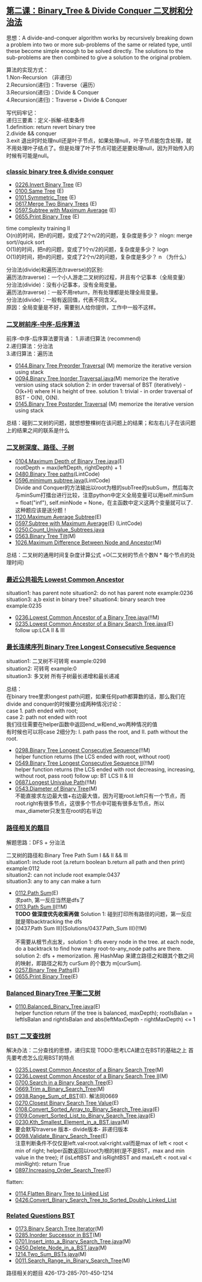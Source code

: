 ## [第二课：Binary_Tree & Divide Conquer 二叉树和分治法](/Data-Structure.py) 
思想：A divide-and-conquer algorithm works by recursively breaking down a problem into two or more sub-problems of the same or related type, until these become simple enough to be solved directly. 
The solutions to the sub-problems are then combined to give a solution to the original problem.

算法的实现方式：<br>
1.Non-Recursion （非递归） <br>
2.Recursion(递归)：Traverse（遍历） <br>
3.Recursion(递归)：Divide & Conquer   <br>
4.Recursion(递归)：Traverse + Divide & Conquer  <br>

写代码牢记：<br>
递归三要素：定义-拆解-结束条件   <br> 
1.definition: return revert binary tree    <br>
2.divide && conquer   <br>
3.exit  退出时时处理null还是叶子节点，如果处理null，叶子节点能包含处理，就不用处理叶子结点了。但是处理了叶子节点可能还是要处理null，因为开始传入的时候有可能是null。   <br>

### [classic binary tree & divide conquer]() 
- [0226.Invert Binary Tree](Solutions/0226.Invert_Binary_Tree.java) (E)
- [0100.Same Tree](Solutions/0100.Same_Tree.java) (E)
- [0101.Symmetric_Tree](Solutions/0101.Symmetric_Tree.java) (E)
- [0617.Merge Two Binary Trees](Solutions/0617.Merge_Two_Binary_Trees.java) (E)
- [0597.Subtree with Maximum Average](Solutions/0597.Subtree_with_Maximum_Average.java) (E)
- [0655.Print Binary Tree](Solutions/0655.Print_Binary_Tree.java) (E)

time complexity training II <br>
O(n)的时间，把n的问题，变成了2个n/2的问题，复杂度是多少？  nlogn: merge sort//quick sort <br>
O(1)的时间，把n的问题，变成了1个n/2的问题，复杂度是多少？  logn <br>
O(1)的时间，把n的问题，变成了2个n/2的问题，复杂度是多少？  n （为什么）<br>

分治法(divide)和遍历法(traverse)的区别: <br>
遍历法(traverse)：一个小人游走二叉树的过程，并且有个记事本（全局变量） <br>
分治法(divide)：没有小记事本，没有全局变量。 <br>
遍历法(traverse)：一般不用return，所有处理都是处理全局变量。 <br>
分治法(divide)：一般有返回值，代表不同含义。 <br>
原因：全局变量是不好，需要别人给你提供，工作中一般不这样。 <br>

### [二叉树前序-中序-后序算法]() 
前序-中序-后序算法要背诵：
1.非递归算法 (recommend) <br>
2.递归算法：分治法 <br>
3.递归算法：遍历法 <br>

- [0144.Binary Tree Preorder Traversal](Solutions/0144.Binary_Tree_Preorder_Traversal.java) (M) 
  memorize the iterative version using stack<br>
- [0094.Binary Tree Inorder Traversal.java](Solutions/0094.Binary_Tree_Inorder_Traversal.java)(M) 
  memorize the iterative version using stack solution 2: in order traversal of BST (iteratively) - O(k+H) where H is height of  tree. solution 1: trivial - in order traversal of BST - O(N), O(N). <br>
- [0145.Binary Tree Postorder Traversal](Solutions/0145.Binary_Tree_Postorder_Traversal.java) (M) memorize the iterative version using stack <br>

总结：碰到二叉树的问题，就想想整棵树在该问题上的结果；和左右儿子在该问题上的结果之间的联系是什么

### [二叉树深度、路径、子树]() 
- [0104.Maximum Depth of Binary Tree.java](Solutions/0104.Maximum_Depth_of_Binary_Tree.java)(E) <br>
rootDepth = max(leftDepth, rightDepth) + 1 <br>
- [0480.Binary Tree paths](Solutions/0480.Binary_Tree_paths.java)(LintCode) <br>
- [0596.minimum subtree.java](Solutions/0596.minimum_subtree.java)(LintCode) <br>
Divide and Conquer的方法输出以root为根的subTree的subSum，然后每次与minSum打擂台进行比较，注意python中定义全局变量可以用self.minSum = float("inf"), self.minNode = None，在主函数中定义这两个变量就可以了. 这种题应该是送分题！<br>
- [1120.Maximum Average Subtree](Solutions/1120.Maximum_Average_Subtree.java)(E) <br>
- [0597.Subtree with Maximum Average](Solutions/0597.Subtree_with_Maximum_Average.java)(E) (LintCode) <br>
- [0250.Count_Univalue_Subtrees.java](Solution/0250.Count_Univalue_Subtrees.py)<br>
- [0563.Binary Tree Tilt](Solutions/0563.Binary_Tree_Tilt.java)(M)<br> 
- [1026.Maximum Difference Between Node and Ancestor](Solutions/1026.Maximum_Difference_Between_Node_and_Ancestor.py)(M)<br>

总结：二叉树的通用时间复杂度计算公式  =O(二叉树的节点个数N * 每个节点的处理时间)

### [最近公共祖先 Lowest Common Ancestor]() 
situation1: has parent note 
situation2: do not has parent note example:0236
situation3: a,b exist in binary tree?
situation4: binary search tree example:0235
- [0236.Lowest Common Ancestor of a Binary Tree.java](Solutions/0236.Lowest_Common_Ancestor_of_a_Binary_Tree.java)(!!M)<br>
- [0235.Lowest Common Ancestor of a Binary Search Tree.java](Solutions/0235.Lowest_Common_Ancestor_of_a_Binary_Search_Tree)(E)<br>
 follow up:LCA II & III
 
### [最长连续序列 Binary Tree Longest Consecutive Sequence]() 
situation1: 二叉树不可转弯 example:0298  <br>
situation2: 可转弯 example:0  <br>
situation3: 多叉树 所有子树最长递增和最长递减  <br>

总结：<br>
在binary tree里求longest path问题，如果任何path都算数的话，那么我们在divide and conquer的时候要分成两种情况讨论： <br>
case 1. path ended with root;  <br>
case 2: path not ended with root  <br>
我们往往需要在helper函数中返回end_w和end_wo两种情况的值  <br>
有时候也可以将case 2细分为: I. path pass the root, and II. path without the root.  <br>

- [0298.Binary Tree Longest Consecutive Sequence](Solutions/0298.Binary_Tree_Longest_Consecutive_Sequence.py)(!!M)<br>
helper function returns (the LCS ended with root, without root)
- [0549.Binary Tree Longest Consecutive Sequence II](Solutions/0549.Binary_Tree_Longest_Consecutive_Sequence_II.py)(!!M)    <br>
helper function returns (the LCS ended with root decreasing, increasing, without root, pass root)
follow up: BT LCS II & III
- [0687.Longest Univalue Path](Solutions/0687.Longest_Univalue_Path.py)(!!M)<br> 
- [0543.Diameter of Binary Tree](Solutions/0543.Diameter_of_Binary_Tree.java)(M)  <br> 
  不能直接求左边最大值+右边最大值，因为可能root.left只有一个节点，而root.right有很多节点，这很多个节点中可能有很多左节点，所以max_diameter只发生在root的右半边

### [路径相关的题目]()  
解题思路：DFS + 分治法

二叉树的路径和:Binary Tree Path Sum I && II && III  <br> 
situation1: include root (a.return boolean  b.return all path and then print) example:0112   <br> 
situation2: can not include root example:0437   <br> 
situation3: any to any can make a turn  <br> 

- [0112.Path Sum](Solutions/0112.Path_Sum.java)(E)<br>
求path, 第一反应当然是dfs了
- [0113.Path Sum II](Solutions/0113.Path_Sum_II.java)(!!M)<br>    **TODO  做深度优先收索再做**
Solution 1: 碰到打印所有路径的问题，第一反应就是带backtracking the dfs
- [0437.Path Sum III](Solutions/0437.Path_Sum III)(!!M)   <br>  
不需要从根节点出发，solution 1: dfs every node in the tree. at each node, do a backtrack to find how many root-to-any_node paths are there. solution 2: dfs + memorization. 用 HashMap 来建立路径之和跟其个数之间的映射，即路径之和为 curSum 的个数为 m[curSum].
- [0257.Binary Tree Paths](Solutions/0257.Binary_Tree_Paths.java)(E)<br>
- [0655.Print Binary Tree](Solutions/0655.Print_Binary_Tree.java)(E)<br>

### [Balanced BinaryTree 平衡二叉树]() 
- [0110.Balanced_Binary_Tree.java](Solutions/0110.Balanced_Binary_Tree.py)(E)<br>
helper function return (if the tree is balanced, maxDepth); rootIsBalan = leftIsBalan and rightIsBalan and abs(leftMaxDepth - rightMaxDepth) <= 1

### [BST 二叉查找树]()
解决办法：二分查找的思想，递归实现   TODO:思考LCA建立在BST的基础之上
首先要考虑怎么应用BST的特点
- [0235.Lowest Common Ancestor of a Binary Search Tree](Solutions/0235.Lowest_Common_Ancestor_of_a_Binary_Search_Tree.py)(M)<br> 
- [0236.Lowest Common Ancestor of a Binary Search Tree II](Solutions/0236.Lowest_Common_Ancestor_of_a_Binary_Search_Tree_II.py)(M)<br> 
- [0700.Search in a Binary Search Tree](Solutions/0700.Search_in_a_Binary_Search_Tree.py)(E)<br>
- [0669.Trim a_Binary_Search_Tree](Solutions/0669.Trim_a_Binary_Search_Tree.py)(M)<br>
- [0938.Range_Sum_of_BST](Solutions/0938.Range_Sum_of_BST.py)(E).   解法同0669 <br>
- [0270.Closest Binary Search Tree Value](Solutions/0270.Closest_Binary_Search_Tree_Value.py)(E)<br>
- [0108.Convert_Sorted_Array_to_Binary_Search_Tree.java](Solutions/0108.Convert_Sorted_Array_to_Binary_Search_Tree.py)(E)<br>
- [0109.Convert_Sorted_List_to_Binary_Search_Tree.java](Solutions/0109.Convert_Sorted_List_to_Binary_Search_Tree.py)(E)<br>
- [0230.Kth_Smallest_Element_in_a_BST.java](Solutions/0230.Kth_Smallest_Element_in_a_BST.py)(M)<br>
- 要会默写traverse 版本- divide版本- 非递归版本
- [0098.Validate_Binary_Search_Tree](Solutions/0098.Validate_Binary_Search_Tree.py)(E)<br>
  注意判断条件不仅仅是left.val<root.val<right.val而是max of left < root < min of right; helper函数返回以root为根的树(是不是BST，max and min value in the tree); if (isLeftBST and isRightBST and maxLeft < root.val < minRight): return True
- [0897.Increasing_Order_Search_Tree](Solutions/0897.Increasing_Order_Search_Tree.py)(E)<br>

flatten:
- [0114.Flatten Binary Tree to Linked List](Solutions/0114.Flatten_Binary_Tree_to_Linked_List.py)<br>
- [0426.Convert_Binary_Search_Tree_to_Sorted_Doubly_Linked_List](Solutions/0426.Convert_Binary_Search_Tree_to_Sorted_Doubly_Linked_List.py)<br>

### [Related Questions BST]() 
- [0173.Binary Search Tree Iterator](Solutions/0173.Binary_Search_Tree_Iterator.java)(M)<br>
- [0285.Inorder Successor in BST](Solutions/0285.Inorder_Successor_in_BST.java)(M)<br>
- [0701.Insert_into_a_Binary_Search_Tree.java](Solutions/0701.Insert_into_a_Binary_Search_Tree.java)(M)<br>
- [0450.Delete_Node_in_a_BST.java](Solutions/0450.Delete_Node_in_a_BST.java)(M)<br>
- [1214.Two_Sum_BSTs.java](Solutions/1214.Two_Sum_BSTs.java)(M)<br>
- [0011.Search_Range_in_Binary_Search_Tree](Solutions/0011.Search_Range_in_Binary_Search_Tree.py)(M)<br>

路径相关的题目
426-173-285-701-450-1214

